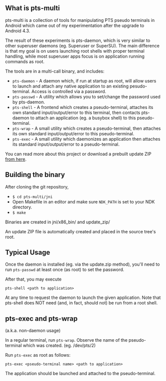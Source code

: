 ## What is pts-multi
pts-multi is a collection of tools for manipulating PTS pseudo terminals in Android which came out of my experimentation after the upgrade to Android 4.3.

The result of these experiments is pts-daemon, which is very similar to other superuser daemons (eg. Superuser or SuperSU). The main difference is that my goal is on users launching root shells with proper terminal handling, while most superuser apps focus is on application running commands as root.

The tools are in a multi-call binary, and includes:

* `pts-daemon` - A daemon which, if run at startup as root, will allow users to launch and attach any native application to an existing pesudo-terminal. Access is controlled via a password.
* `pts-passwd` - A utility which allows you to set/change the password used by pts-daemon.
* `pts-shell` - A frontend which creates a pseudo-terminal, attaches its own standard input/output/error to this terminal, then contacts pts-daemon to attach an application (eg. a busybox shell) to this pseudo-terminal.
* `pts-wrap` - A small utility which creates a pseudo-terminal, then attaches its own standard input/output/error to this pseudo-terminal.
* `pts-exec` - A small utility which daemonizes an application then attaches its standard input/output/error to a pseudo-terminal.

You can read more about this project or download a prebuilt update ZIP [from here](http://blog.tan-ce.com/android-root-shell/ "Android Root Shell").

## Building the binary
After cloning the git repository,

* `$ cd pts-multi/jni`
* Open Makefile in an editor and make sure `NDK_PATH` is set to your NDK directory.
* `$ make`

Binaries are created in jni/x86_bin/ and update_zip/

An update ZIP file is automatically created and placed in the source tree's root.

## Typical Usage
Once the daemon is installed (eg. via the update.zip method), you'll need to run `pts-passwd` at least once (as root) to set the password.

After that, you may execute

```
pts-shell <path to application>
```

At any time to request the daemon to launch the given application. Note that pts-shell does NOT need (and, in fact, should not) be run from a root shell.

## pts-exec and pts-wrap
(a.k.a. non-daemon usage)

In a regular terminal, run `pts-wrap`. Observe the name of the pseudo-terminal which was created. (eg. /dev/pts/2)

Run `pts-exec` as root as follows:

```
pts-exec <pseudo-terminal name> <path to application>
```

The application should be launched and attached to the pseudo-terminal.

